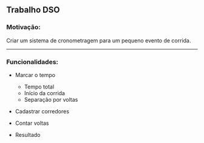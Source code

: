 ## Trabalho DSO

### Motivação:

Criar um sistema de cronometragem para um pequeno evento de corrida.

-----------------------------------

### Funcionalidades:

- Marcar o tempo
  - Tempo total
  - Início da corrida
  - Separação por voltas


- Cadastrar corredores

- Contar voltas
- Resultado
